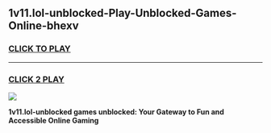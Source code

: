 
## 1v11.lol-unblocked-Play-Unblocked-Games-Online-bhexv
<h3>
<a href="https://premium76.site?title=1v11.lol-unblocked&ref=25A">CLICK TO PLAY</a></h3>
<hr>

<h3>
<a href="https://premium76.site?title=1v11.lol-unblocked&ref=25A">CLICK 2 PLAY</a>
  
</h3>

<a href="https://premium76.site?title=1v11.lol-unblocked&ref=25A"><img src="https://clearcache.store/games.png"></a>


**1v11.lol-unblocked games unblocked: Your Gateway to Fun and Accessible Online Gaming**
